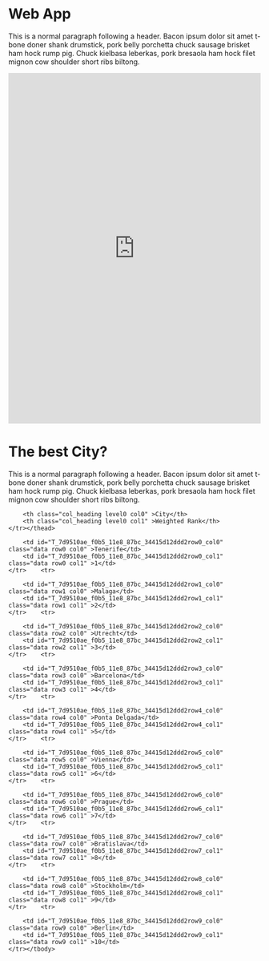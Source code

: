 <h1>
<a id="header-1" class="anchor" href="#header-1" aria-hidden="true"><span class="octicon octicon-link"></span></a>Web App</h1>

<p>This is a normal paragraph following a header. Bacon ipsum dolor sit amet t-bone doner shank drumstick, pork belly porchetta chuck sausage brisket ham hock rump pig. Chuck kielbasa leberkas, pork bresaola ham hock filet mignon cow shoulder short ribs biltong.</p>

 
 <iframe frameborder="0" style="width:100%;height:700px;" src="https://gerryk18.github.io/retire_at_50/plot.html"></iframe> 
 
 <h1>
<a id="header-1" class="anchor" href="#header-1" aria-hidden="true"><span class="octicon octicon-link"></span></a>The best City?</h1>

<p>This is a normal paragraph following a header. Bacon ipsum dolor sit amet t-bone doner shank drumstick, pork belly porchetta chuck sausage brisket ham hock rump pig. Chuck kielbasa leberkas, pork bresaola ham hock filet mignon cow shoulder short ribs biltong.</p>
 
 <div class="output_html rendered_html output_subarea output_execute_result">
<style  type="text/css" >
    #T_7d9510ae_f0b5_11e8_87bc_34415d12ddd2row0_col1 {
            background-color:  lightgreen;
        }</style>  
<table id="T_7d9510ae_f0b5_11e8_87bc_34415d12ddd2" > 
<thead>    <tr> 
        
        <th class="col_heading level0 col0" >City</th> 
        <th class="col_heading level0 col1" >Weighted Rank</th> 
    </tr></thead> 
<tbody>    <tr> 
         
        <td id="T_7d9510ae_f0b5_11e8_87bc_34415d12ddd2row0_col0" class="data row0 col0" >Tenerife</td> 
        <td id="T_7d9510ae_f0b5_11e8_87bc_34415d12ddd2row0_col1" class="data row0 col1" >1</td> 
    </tr>    <tr> 
        
        <td id="T_7d9510ae_f0b5_11e8_87bc_34415d12ddd2row1_col0" class="data row1 col0" >Malaga</td> 
        <td id="T_7d9510ae_f0b5_11e8_87bc_34415d12ddd2row1_col1" class="data row1 col1" >2</td> 
    </tr>    <tr> 
        
        <td id="T_7d9510ae_f0b5_11e8_87bc_34415d12ddd2row2_col0" class="data row2 col0" >Utrecht</td> 
        <td id="T_7d9510ae_f0b5_11e8_87bc_34415d12ddd2row2_col1" class="data row2 col1" >3</td> 
    </tr>    <tr> 
         
        <td id="T_7d9510ae_f0b5_11e8_87bc_34415d12ddd2row3_col0" class="data row3 col0" >Barcelona</td> 
        <td id="T_7d9510ae_f0b5_11e8_87bc_34415d12ddd2row3_col1" class="data row3 col1" >4</td> 
    </tr>    <tr> 
        
        <td id="T_7d9510ae_f0b5_11e8_87bc_34415d12ddd2row4_col0" class="data row4 col0" >Ponta Delgada</td> 
        <td id="T_7d9510ae_f0b5_11e8_87bc_34415d12ddd2row4_col1" class="data row4 col1" >5</td> 
    </tr>    <tr> 
        
        <td id="T_7d9510ae_f0b5_11e8_87bc_34415d12ddd2row5_col0" class="data row5 col0" >Vienna</td> 
        <td id="T_7d9510ae_f0b5_11e8_87bc_34415d12ddd2row5_col1" class="data row5 col1" >6</td> 
    </tr>    <tr> 
        
        <td id="T_7d9510ae_f0b5_11e8_87bc_34415d12ddd2row6_col0" class="data row6 col0" >Prague</td> 
        <td id="T_7d9510ae_f0b5_11e8_87bc_34415d12ddd2row6_col1" class="data row6 col1" >7</td> 
    </tr>    <tr> 
         
        <td id="T_7d9510ae_f0b5_11e8_87bc_34415d12ddd2row7_col0" class="data row7 col0" >Bratislava</td> 
        <td id="T_7d9510ae_f0b5_11e8_87bc_34415d12ddd2row7_col1" class="data row7 col1" >8</td> 
    </tr>    <tr> 
        
        <td id="T_7d9510ae_f0b5_11e8_87bc_34415d12ddd2row8_col0" class="data row8 col0" >Stockholm</td> 
        <td id="T_7d9510ae_f0b5_11e8_87bc_34415d12ddd2row8_col1" class="data row8 col1" >9</td> 
    </tr>    <tr> 
        
        <td id="T_7d9510ae_f0b5_11e8_87bc_34415d12ddd2row9_col0" class="data row9 col0" >Berlin</td> 
        <td id="T_7d9510ae_f0b5_11e8_87bc_34415d12ddd2row9_col1" class="data row9 col1" >10</td> 
    </tr></tbody> 
</table> 
</div>

